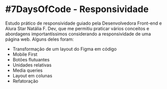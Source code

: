 # #7DaysOfCode - Responsividade

 Estudo prático de responsividade guiado pela Desenvolvedora Front-end e Alura Star Natália F. Dev, que me permitiu praticar vários conceitos e abordagens importantíssimos considerando a responsividade de uma página web. Alguns deles foram:

- Transformação de um layout do Figma em código
- Mobile First
- Botões flutuantes
- Unidades relativas
- Media queries
- Layout em colunas
- Refatoração
